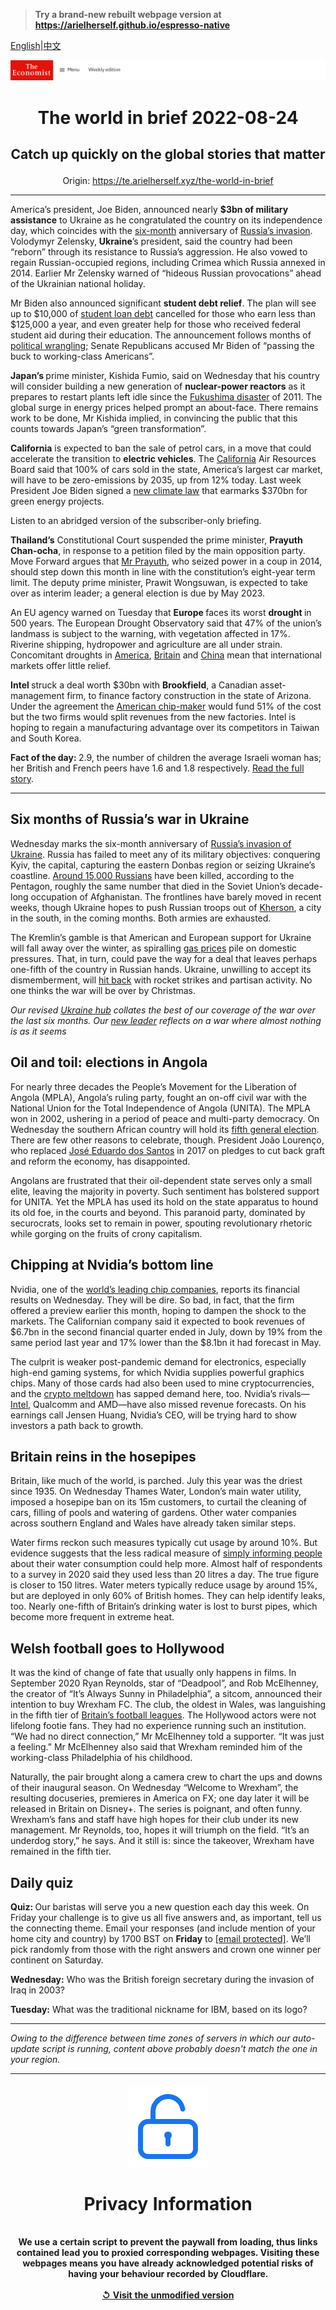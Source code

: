 > **Try a brand-new rebuilt webpage version at https://arielherself.github.io/espresso-native**

[English](https://github.com/arielherself/espresso/blob/main/README.md)|[中文](https://github-com.translate.goog/arielherself/espresso/blob/main/README.md?_x_tr_sl=en&_x_tr_tl=zh-CN&_x_tr_hl=zh-CN&_x_tr_pto=wapp)



![The Economist](menubar.png)

# <p align="center">The world in brief 2022-08-24</p>

## <p align="center">Catch up quickly on the global stories that matter</p>

<p align="center">Origin: <a href="https://te.arielherself.xyz/the-world-in-brief">https://te.arielherself.xyz/the-world-in-brief</a><hr>

America’s president, Joe Biden, announced nearly <strong>$3bn of military assistance</strong> to Ukraine as he congratulated the country on its independence day, which coincides with the [six-month](https://te.arielherself.xyz/interactive/europe/2022/08/24/six-months-of-war-in-ukraine) anniversary of [Russia’s invasion](https://te.arielherself.xyz/ukraine-crisis). Volodymyr Zelensky, <strong>Ukraine</strong>’s president, said the country had been “reborn” through its resistance to Russia’s aggression. He also vowed to regain Russian-occupied regions, including Crimea which Russia annexed in 2014. Earlier Mr Zelensky warned of “hideous Russian provocations” ahead of the Ukrainian national holiday.

Mr Biden also announced significant <strong>student debt relief</strong>. The plan will see up to $10,000 of [student loan debt](https://te.arielherself.xyz/leaders/2020/02/20/how-the-next-president-should-fix-americas-student-loan-problem) cancelled for those who earn less than $125,000 a year, and even greater help for those who received federal student aid during their education. The announcement follows months of [political wrangling](https://te.arielherself.xyz/united-states/2022/04/16/why-america-keeps-delaying-student-loan-repayments); Senate Republicans accused Mr Biden of “passing the buck to working-class Americans”. 

<strong>Japan’s </strong>prime minister, Kishida Fumio, said on Wednesday that his country will consider building a new generation of <strong>nuclear-power reactors</strong> as it prepares to restart plants left idle since the [Fukushima disaster](https://te.arielherself.xyz/asia/2021/03/06/the-fukushima-disaster-was-not-the-turning-point-many-had-hoped) of 2011. The global surge in energy prices helped prompt an about-face. There remains work to be done, Mr Kishida implied, in convincing the public that this counts towards Japan’s “green transformation”.

<strong>California</strong> is expected to ban the sale of petrol cars, in a move that could accelerate the transition to <strong>electric vehicles</strong>. The [California](https://te.arielherself.xyz/united-states/california-wants-to-lead-the-world-on-climate-policy/21808833) Air Resources Board said that 100% of cars sold in the state, America’s largest car market, will have to be zero-emissions by 2035, up from 12% today. Last week President Joe Biden signed a [new climate law](https://te.arielherself.xyz/leaders/2022/08/08/americas-climate-plus-spending-bill-is-flawed-but-essential) that earmarks $370bn for green energy projects.

Listen to an abridged version of the subscriber-only briefing.

<strong>Thailand’s</strong> Constitutional Court suspended the prime minister, <strong>Prayuth Chan-ocha</strong>, in response to a petition filed by the main opposition party. Move Forward argues that [Mr Prayuth](https://te.arielherself.xyz/asia/2022/06/16/thailands-military-ruler-is-on-the-back-foot), who seized power in a coup in 2014, should step down this month in line with the constitution’s eight-year term limit. The deputy prime minister, Prawit Wongsuwan, is expected to take over as interim leader; a general election is due by May 2023.

An EU agency warned on Tuesday that <strong>Europe </strong>faces its worst <strong>drought </strong>in 500 years. The European Drought Observatory said that 47% of the union’s landmass is subject to the warning, with vegetation affected in 17%. Riverine shipping, hydropower and agriculture are all under strain. Concomitant droughts in [America](https://te.arielherself.xyz/the-economist-explains/2021/06/15/is-the-american-west-in-a-megadrought), [Britain](https://te.arielherself.xyz/britain/2022/08/12/british-farmers-face-up-to-the-prospect-of-drought) and [China](https://te.arielherself.xyz/china/2022/08/18/chinas-economy-is-beset-by-problems) mean that international markets offer little relief.

<strong>Intel </strong>struck a deal worth $30bn with <strong>Brookfield</strong>, a Canadian asset-management firm, to finance factory construction in the state of Arizona. Under the agreement the [American chip-maker](https://te.arielherself.xyz/business/2021/03/31/intel-should-beware-of-becoming-a-national-champion) would fund 51% of the cost but the two firms would split revenues from the new factories. Intel is hoping to regain a manufacturing advantage over its competitors in Taiwan and South Korea.

<strong>Fact of the day: </strong>2.9, the number of children the average Israeli woman has; her British and French peers have 1.6 and 1.8 respectively. [Read the full story](https://te.arielherself.xyz/middle-east-and-africa/2022/08/18/in-israel-birth-rates-are-converging-between-jews-and-muslims).

----------

## Six months of Russia’s war in Ukraine

Wednesday marks the six-month anniversary of [Russia’s invasion of Ukraine](https://te.arielherself.xyz/leaders/2022/08/23/the-war-where-almost-nothing-is-what-it-seems). Russia has failed to meet any of its military objectives: conquering Kyiv, the capital, capturing the eastern Donbas region or seizing Ukraine’s coastline. [Around 15,000 Russians](https://te.arielherself.xyz/europe/2022/07/24/how-heavy-are-russian-casualties-in-ukraine) have been killed, according to the Pentagon, roughly the same number that died in the Soviet Union’s decade-long occupation of Afghanistan. The frontlines have barely moved in recent weeks, though Ukraine hopes to push Russian troops out of [Kherson](https://te.arielherself.xyz/leaders/2022/08/17/stay-cool-on-kherson), a city in the south, in the coming months. Both armies are exhausted.

The Kremlin’s gamble is that American and European support for Ukraine will fall away over the winter, as spiralling [gas prices](https://te.arielherself.xyz/finance-and-economics/2022/08/11/which-european-countries-are-most-vulnerable-to-surging-energy-prices) pile on domestic pressures. That, in turn, could pave the way for a deal that leaves perhaps one-fifth of the country in Russian hands. Ukraine, unwilling to accept its dismemberment, will [hit back](https://te.arielherself.xyz/europe/2022/08/11/wrecked-planes-smoulder-at-russias-saky-airbase-in-crimea) with rocket strikes and partisan activity. No one thinks the war will be over by Christmas. 

<em>Our revised </em>[<em>Ukraine hub</em>](https://te.arielherself.xyz/ukraine-crisis)<em> collates the best of our coverage of the war over the last six months. Our </em>[<em>new leader</em>](https://te.arielherself.xyz/leaders/2022/08/23/the-war-where-almost-nothing-is-what-it-seems)<em> reflects on a war where almost nothing is as it seems</em>

## Oil and toil: elections in Angola

For nearly three decades the People’s Movement for the Liberation of Angola (MPLA), Angola’s ruling party, fought an on-off civil war with the National Union for the Total Independence of Angola (UNITA). The MPLA won in 2002, ushering in a period of peace and multi-party democracy. On Wednesday the southern African country will hold its [fifth general election](https://te.arielherself.xyz/middle-east-and-africa/2022/08/18/a-dictators-ghost-haunts-angolas-upcoming-elections). There are few other reasons to celebrate, though. President João Lourenço, who replaced [José Eduardo dos Santos](https://te.arielherself.xyz/middle-east-and-africa/2022/07/14/jose-eduardo-dos-santos-who-plundered-angola-has-died) in 2017 on pledges to cut back graft and reform the economy, has disappointed.

Angolans are frustrated that their oil-dependent state serves only a small elite, leaving the majority in poverty. Such sentiment has bolstered support for UNITA. Yet the MPLA has used its hold on the state apparatus to hound its old foe, in the courts and beyond. This paranoid party, dominated by securocrats, looks set to remain in power, spouting revolutionary rhetoric while gorging on the fruits of crony capitalism.

## Chipping at Nvidia’s bottom line

Nvidia, one of the [world’s leading chip companies](https://te.arielherself.xyz/business/2021/08/01/will-nvidias-huge-bet-on-artificial-intelligence-chips-pay-off), reports its financial results on Wednesday. They will be dire. So bad, in fact, that the firm offered a preview earlier this month, hoping to dampen the shock to the markets. The Californian company said it expected to book revenues of $6.7bn in the second financial quarter ended in July, down by 19% from the same period last year and 17% lower than the $8.1bn it had forecast in May. 

The culprit is weaker post-pandemic demand for electronics, especially high-end gaming systems, for which Nvidia supplies powerful graphics chips. Many of those cards had also been used to mine cryptocurrencies, and the [crypto meltdown](https://te.arielherself.xyz/finance-and-economics/2022/05/12/the-crypto-infrastructure-cracks) has sapped demand here, too. Nvidia’s rivals—[Intel](https://te.arielherself.xyz/business/intels-turnaround-and-the-future-of-chipmaking/21804288), Qualcomm and AMD—have also missed revenue forecasts. On his earnings call Jensen Huang, Nvidia’s CEO, will be trying hard to show investors a path back to growth.

## Britain reins in the hosepipes

Britain, like much of the world, is parched. July this year was the driest since 1935. On Wednesday Thames Water, London’s main water utility, imposed a hosepipe ban on its 15m customers, to curtail the cleaning of cars, filling of pools and watering of gardens. Other water companies across southern England and Wales have already taken similar steps.

Water firms reckon such measures typically cut usage by around 10%. But evidence suggests that the less radical measure of [simply informing people](https://te.arielherself.xyz/britain/2022/08/11/better-measurement-would-help-reduce-water-consumption) about their water consumption could help more. Almost half of respondents to a survey in 2020 said they used less than 20 litres a day. The true figure is closer to 150 litres. Water meters typically reduce usage by around 15%, but are deployed in only 60% of British homes. They can help identify leaks, too. Nearly one-fifth of Britain’s drinking water is lost to burst pipes, which become more frequent in extreme heat. 

## Welsh football goes to Hollywood

It was the kind of change of fate that usually only happens in films. In September 2020 Ryan Reynolds, star of “Deadpool”, and Rob McElhenney, the creator of “It’s Always Sunny in Philadelphia”, a sitcom, announced their intention to buy Wrexham FC. The club, the oldest in Wales, was languishing in the fifth tier of [Britain’s football leagues](https://te.arielherself.xyz/britain/2018/07/12/english-or-british-football-highlights-an-enduring-identity-crisis). The Hollywood actors were not lifelong footie fans. They had no experience running such an institution. “We had no direct connection,” Mr McElhenney told a supporter. “It was just a feeling.” Mr McElhenney also said that Wrexham reminded him of the working-class Philadelphia of his childhood.

Naturally, the pair brought along a camera crew to chart the ups and downs of their inaugural season. On Wednesday “Welcome to Wrexham”, the resulting docuseries, premieres in America on FX; one day later it will be released in Britain on Disney+. The series is poignant, and often funny. Wrexham’s fans and staff have high hopes for their club under its new management. Mr Reynolds, too, hopes it will triumph on the field. “It’s an underdog story,” he says. And it still is: since the takeover, Wrexham have remained in the fifth tier.

## Daily quiz

<strong>Quiz: </strong>Our baristas will serve you a new question each day this week. On Friday your challenge is to give us all five answers and, as important, tell us the connecting theme. Email your responses (and include mention of your home city and country) by 1700 BST on <strong>Friday</strong> to [<span class="__cf_email__" data-cfemail="7322061a09360003011600001c3316101c1d1c1e1a00075d101c1e">[email&#160;protected]</span>](https://mail.google.com/mail/?view=cm&amp;fs=1&amp;tf=1&amp;to=QuizEspresso@te.arielherself.xyz). We’ll pick randomly from those with the right answers and crown one winner per continent on Saturday.

<strong>Wednesday:</strong> Who was the British foreign secretary during the invasion of Iraq in 2003?

<strong>Tuesday:</strong> What was the traditional nickname for IBM, based on its logo? 

----------

*Owing to the difference between time zones of servers in which our auto-update script is running, content above probably doesn't match the one in your region.*

|<br><div align="center"><img src="unlock.png" /><h1>Privacy Information</h1></div></br>We use a certain script to prevent the paywall from loading, thus links contained lead you to proxied corresponding webpages. Visiting these webpages means you have already acknowledged potential risks of having your behaviour recorded by Cloudflare.<br><br>[&#x21BA; Visit the unmodified version](README.raw.md)<br><br>|
|-----|
